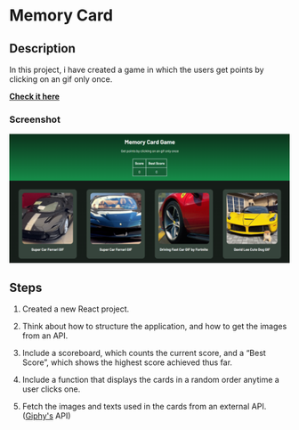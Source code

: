 # Memory Card
## Description
In this project, i have created a game in which the users get points by clicking on an gif only once.

**[Check it here](https://cesar-a-delacruz-memory-card.netlify.app/)**

### Screenshot
![screenshot](./public/screenshot.png)

## Steps
1. Created a new React project.

2. Think about how to structure the application, and how to get the images from an API. 

3. Include a scoreboard, which counts the current score, and a “Best Score”, which shows the highest score achieved thus far. 

4. Include a function that displays the cards in a random order anytime a user clicks one. 

5. Fetch the images and texts used in the cards from an external API. ([Giphy's](https://giphy.com) API)